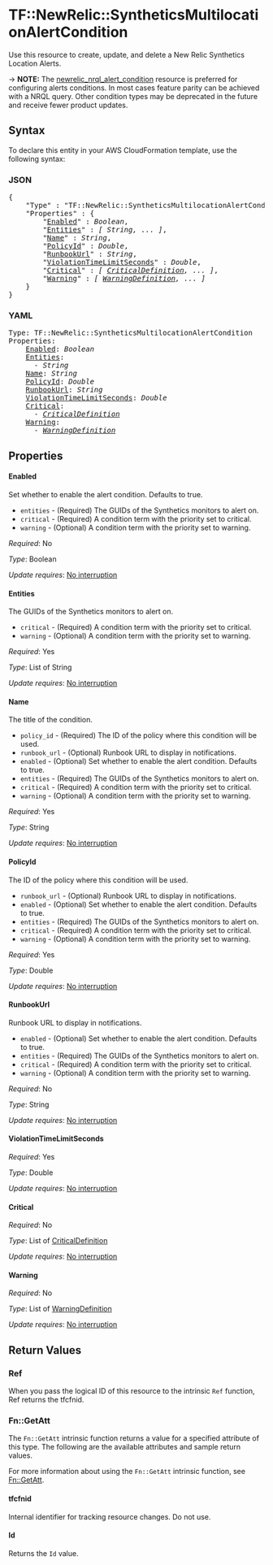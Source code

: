# TF::NewRelic::SyntheticsMultilocationAlertCondition

Use this resource to create, update, and delete a New Relic Synthetics Location Alerts.

-> **NOTE:** The [newrelic_nrql_alert_condition](nrql_alert_condition.html) resource is preferred for configuring alerts conditions. In most cases feature parity can be achieved with a NRQL query. Other condition types may be deprecated in the future and receive fewer product updates.

## Syntax

To declare this entity in your AWS CloudFormation template, use the following syntax:

### JSON

<pre>
{
    "Type" : "TF::NewRelic::SyntheticsMultilocationAlertCondition",
    "Properties" : {
        "<a href="#enabled" title="Enabled">Enabled</a>" : <i>Boolean</i>,
        "<a href="#entities" title="Entities">Entities</a>" : <i>[ String, ... ]</i>,
        "<a href="#name" title="Name">Name</a>" : <i>String</i>,
        "<a href="#policyid" title="PolicyId">PolicyId</a>" : <i>Double</i>,
        "<a href="#runbookurl" title="RunbookUrl">RunbookUrl</a>" : <i>String</i>,
        "<a href="#violationtimelimitseconds" title="ViolationTimeLimitSeconds">ViolationTimeLimitSeconds</a>" : <i>Double</i>,
        "<a href="#critical" title="Critical">Critical</a>" : <i>[ <a href="criticaldefinition.md">CriticalDefinition</a>, ... ]</i>,
        "<a href="#warning" title="Warning">Warning</a>" : <i>[ <a href="warningdefinition.md">WarningDefinition</a>, ... ]</i>
    }
}
</pre>

### YAML

<pre>
Type: TF::NewRelic::SyntheticsMultilocationAlertCondition
Properties:
    <a href="#enabled" title="Enabled">Enabled</a>: <i>Boolean</i>
    <a href="#entities" title="Entities">Entities</a>: <i>
      - String</i>
    <a href="#name" title="Name">Name</a>: <i>String</i>
    <a href="#policyid" title="PolicyId">PolicyId</a>: <i>Double</i>
    <a href="#runbookurl" title="RunbookUrl">RunbookUrl</a>: <i>String</i>
    <a href="#violationtimelimitseconds" title="ViolationTimeLimitSeconds">ViolationTimeLimitSeconds</a>: <i>Double</i>
    <a href="#critical" title="Critical">Critical</a>: <i>
      - <a href="criticaldefinition.md">CriticalDefinition</a></i>
    <a href="#warning" title="Warning">Warning</a>: <i>
      - <a href="warningdefinition.md">WarningDefinition</a></i>
</pre>

## Properties

#### Enabled

Set whether to enable the alert condition.  Defaults to true.
* `entities` - (Required) The GUIDs of the Synthetics monitors to alert on.
* `critical` - (Required) A condition term with the priority set to critical.
* `warning` - (Optional) A condition term with the priority set to warning.

_Required_: No

_Type_: Boolean

_Update requires_: [No interruption](https://docs.aws.amazon.com/AWSCloudFormation/latest/UserGuide/using-cfn-updating-stacks-update-behaviors.html#update-no-interrupt)

#### Entities

The GUIDs of the Synthetics monitors to alert on.
* `critical` - (Required) A condition term with the priority set to critical.
* `warning` - (Optional) A condition term with the priority set to warning.

_Required_: Yes

_Type_: List of String

_Update requires_: [No interruption](https://docs.aws.amazon.com/AWSCloudFormation/latest/UserGuide/using-cfn-updating-stacks-update-behaviors.html#update-no-interrupt)

#### Name

The title of the condition.
* `policy_id` - (Required) The ID of the policy where this condition will be used.
* `runbook_url` - (Optional) Runbook URL to display in notifications.
* `enabled` - (Optional) Set whether to enable the alert condition.  Defaults to true.
* `entities` - (Required) The GUIDs of the Synthetics monitors to alert on.
* `critical` - (Required) A condition term with the priority set to critical.
* `warning` - (Optional) A condition term with the priority set to warning.

_Required_: Yes

_Type_: String

_Update requires_: [No interruption](https://docs.aws.amazon.com/AWSCloudFormation/latest/UserGuide/using-cfn-updating-stacks-update-behaviors.html#update-no-interrupt)

#### PolicyId

The ID of the policy where this condition will be used.
* `runbook_url` - (Optional) Runbook URL to display in notifications.
* `enabled` - (Optional) Set whether to enable the alert condition.  Defaults to true.
* `entities` - (Required) The GUIDs of the Synthetics monitors to alert on.
* `critical` - (Required) A condition term with the priority set to critical.
* `warning` - (Optional) A condition term with the priority set to warning.

_Required_: Yes

_Type_: Double

_Update requires_: [No interruption](https://docs.aws.amazon.com/AWSCloudFormation/latest/UserGuide/using-cfn-updating-stacks-update-behaviors.html#update-no-interrupt)

#### RunbookUrl

Runbook URL to display in notifications.
* `enabled` - (Optional) Set whether to enable the alert condition.  Defaults to true.
* `entities` - (Required) The GUIDs of the Synthetics monitors to alert on.
* `critical` - (Required) A condition term with the priority set to critical.
* `warning` - (Optional) A condition term with the priority set to warning.

_Required_: No

_Type_: String

_Update requires_: [No interruption](https://docs.aws.amazon.com/AWSCloudFormation/latest/UserGuide/using-cfn-updating-stacks-update-behaviors.html#update-no-interrupt)

#### ViolationTimeLimitSeconds

_Required_: Yes

_Type_: Double

_Update requires_: [No interruption](https://docs.aws.amazon.com/AWSCloudFormation/latest/UserGuide/using-cfn-updating-stacks-update-behaviors.html#update-no-interrupt)

#### Critical

_Required_: No

_Type_: List of <a href="criticaldefinition.md">CriticalDefinition</a>

_Update requires_: [No interruption](https://docs.aws.amazon.com/AWSCloudFormation/latest/UserGuide/using-cfn-updating-stacks-update-behaviors.html#update-no-interrupt)

#### Warning

_Required_: No

_Type_: List of <a href="warningdefinition.md">WarningDefinition</a>

_Update requires_: [No interruption](https://docs.aws.amazon.com/AWSCloudFormation/latest/UserGuide/using-cfn-updating-stacks-update-behaviors.html#update-no-interrupt)

## Return Values

### Ref

When you pass the logical ID of this resource to the intrinsic `Ref` function, Ref returns the tfcfnid.

### Fn::GetAtt

The `Fn::GetAtt` intrinsic function returns a value for a specified attribute of this type. The following are the available attributes and sample return values.

For more information about using the `Fn::GetAtt` intrinsic function, see [Fn::GetAtt](https://docs.aws.amazon.com/AWSCloudFormation/latest/UserGuide/intrinsic-function-reference-getatt.html).

#### tfcfnid

Internal identifier for tracking resource changes. Do not use.

#### Id

Returns the <code>Id</code> value.

